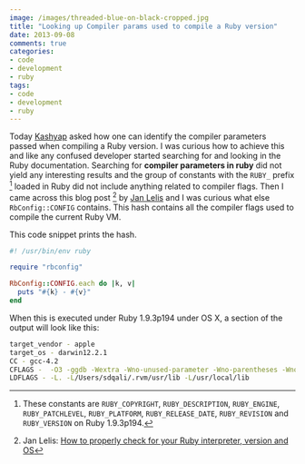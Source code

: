 ```yaml
---
image: /images/threaded-blue-on-black-cropped.jpg
title: "Looking up Compiler params used to compile a Ruby version"
date: 2013-09-08
comments: true
categories:
- code
- development
- ruby
tags:
- code
- development
- ruby
---
```

Today [Kashyap](https://twitter.com/kgrz) asked how one can identify the compiler parameters passed when compiling a Ruby version. I was curious how to achieve this and like any confused developer started searching for and looking in the Ruby documentation. Searching for **compiler parameters in ruby** did not yield any interesting results and the group of constants with the `RUBY_` prefix [^1] loaded in Ruby did not include anything related to compiler flags. Then I came across this blog post [^2] by [Jan Lelis](https://twitter.com/happycode) and I was curious what else `RbConfig::CONFIG` contains. This hash contains all the compiler flags used to compile the current Ruby VM.

This code snippet prints the hash.
```ruby
#! /usr/bin/env ruby

require "rbconfig"

RbConfig::CONFIG.each do |k, v|
  puts "#{k} - #{v}"
end
```
When this is executed under Ruby 1.9.3p194  under OS X, a section of the output will look like this:

```bash
target_vendor - apple
target_os - darwin12.2.1
CC - gcc-4.2
CFLAGS -  -O3 -ggdb -Wextra -Wno-unused-parameter -Wno-parentheses -Wno-long-long -Wno-missing-field-initializers -Werror=pointer-arith -Werror=write-strings -Werror=declaration-after-statement -Werror=shorten-64-to-32 -Werror=implicit-function-declaration -I/Users/sdqali/.rvm/usr/include -fno-common -pipe
LDFLAGS - -L. -L/Users/sdqali/.rvm/usr/lib -L/usr/local/lib
```

[^1]: These constants are `RUBY_COPYRIGHT`, `RUBY_DESCRIPTION`, `RUBY_ENGINE`, `RUBY_PATCHLEVEL`, `RUBY_PLATFORM`, `RUBY_RELEASE_DATE`, `RUBY_REVISION` and `RUBY_VERSION` on Ruby 1.9.3p194.
[^2]: Jan Lelis: [How to properly check for your Ruby interpreter, version and OS](http://rbjl.net/35-how-to-properly-check-for-your-ruby-interpreter-version-and-os)

